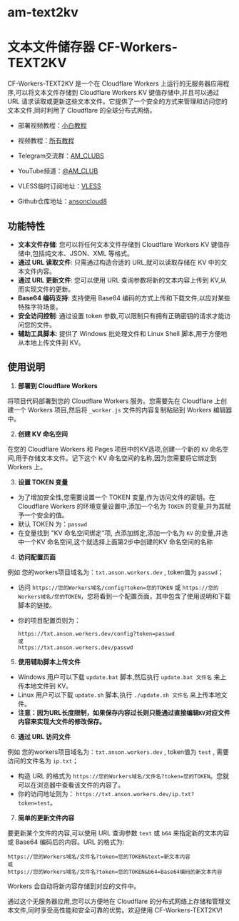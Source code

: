 # am-text2kv

# 文本文件储存器 CF-Workers-TEXT2KV

CF-Workers-TEXT2KV 是一个在 Cloudflare Workers 上运行的无服务器应用程序,可以将文本文件存储到 Cloudflare Workers KV 键值存储中,并且可以通过 URL 请求读取或更新这些文本文件。它提供了一个安全的方式来管理和访问您的文本文件,同时利用了 Cloudflare 的全球分布式网络。

- 部署视频教程：[小白教程](https://www.youtube.com/watch?v=dzxezRV1v-o)
- 视频教程：[所有教程](https://www.youtube.com/playlist?list=PLGVQi7TjHKXbrY0Pk8gm3T7m8MZ-InquF)

- Telegram交流群：[AM_CLUBS](https://t.me/AM_CLUBS)
- YouTube频道：[@AM_CLUB](https://youtube.com/@AM_CLUB)
- VLESS临时订阅地址：[VLESS](https://worker.amcloud.filegear-sg.me/866853eb-5293-4f09-bf00-e13eb237c655)
- Github仓库地址：[ansoncloud8](https://github.com/ansoncloud8)

## 功能特性

- **文本文件存储**: 您可以将任何文本文件存储到 Cloudflare Workers KV 键值存储中,包括纯文本、JSON、XML 等格式。
- **通过 URL 读取文件**: 只需通过构造合适的 URL,就可以读取存储在 KV 中的文本文件内容。
- **通过 URL 更新文件**: 您可以使用 URL 查询参数将新的文本内容上传到 KV,从而实现文件的更新。
- **Base64 编码支持**: 支持使用 Base64 编码的方式上传和下载文件,以应对某些特殊字符场景。
- **安全访问控制**: 通过设置 token 参数,可以限制只有拥有正确密钥的请求才能访问您的文件。
- **辅助工具脚本**: 提供了 Windows 批处理文件和 Linux Shell 脚本,用于方便地从本地上传文件到 KV。

## 使用说明 

1. **部署到 Cloudflare Workers**

  将项目代码部署到您的 Cloudflare Workers 服务。您需要先在 Cloudflare 上创建一个 Workers 项目,然后将 `_worker.js` 文件的内容复制粘贴到 Workers 编辑器中。

2. **创建 KV 命名空间**

  在您的 Cloudflare Workers 和 Pages 项目中的KV选项,创建一个新的 `KV` 命名空间,用于存储文本文件。记下这个 KV 命名空间的名称,因为您需要将它绑定到 Workers 上。

3. **设置 TOKEN 变量**

  - 为了增加安全性,您需要设置一个 TOKEN 变量,作为访问文件的密钥。在 Cloudflare Workers 的环境变量设置中,添加一个名为 `TOKEN` 的变量,并为其赋予一个安全的值。
  - 默认 TOKEN 为：`passwd`
  - 在变量找到 "KV 命名空间绑定"项, 点添加绑定,添加一个名为 `KV` 的变量,并选中一个KV 命名空间,这个就选择上面第2步中创建的KV 命名空间的名称

4. **访问配置页面**

例如 您的workers项目域名为：`txt.anson.workers.dev` , token值为 `passwd`；

  - 访问 `https://您的Workers域名/config?token=您的TOKEN` 或 `https://您的Workers域名/您的TOKEN`，您将看到一个配置页面，其中包含了使用说明和下载脚本的链接。

  - 你的项目配置页则为：

    ```url
    https://txt.anson.workers.dev/config?token=passwd
    或
    https://txt.anson.workers.dev/passwd
    ```

5. **使用辅助脚本上传文件**

  - Windows 用户可以下载 `update.bat` 脚本,然后执行 `update.bat 文件名` 来上传本地文件到 KV。
  - Linux 用户可以下载 `update.sh` 脚本,执行 `./update.sh 文件名` 来上传本地文件。
  - **注意：因为URL长度限制，如果保存内容过长则只能通过直接编辑`KV`对应文件内容来实现大文件的修改保存。**

6. **通过 URL 访问文件**

例如 您的workers项目域名为：`txt.anson.workers.dev` , token值为 `test` , 需要访问的文件名为 `ip.txt`；

  - 构造 URL 的格式为 `https://您的Workers域名/文件名?token=您的TOKEN`。您就可以在浏览器中查看该文件的内容了。
  - 你的访问地址则为： `https://txt.anson.workers.dev/ip.txt?token=test`。

7. **简单的更新文件内容**

  要更新某个文件的内容,可以使用 URL 查询参数 `text` 或 `b64` 来指定新的文本内容或 Base64 编码后的内容。URL 的格式为:

  ```url
https://您的Workers域名/文件名?token=您的TOKEN&text=新文本内容
或
https://您的Workers域名/文件名?token=您的TOKEN&b64=Base64编码的新文本内容
  ```

Workers 会自动将新内容存储到对应的文件中。

通过这个无服务器应用,您可以方便地在 Cloudflare 的分布式网络上存储和管理文本文件,同时享受高性能和安全可靠的优势。欢迎使用 CF-Workers-TEXT2KV!
